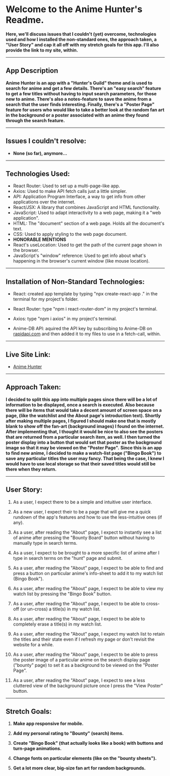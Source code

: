 # Welcome to the Anime Hunter's Readme.
**Here, we'll discuss issues that I couldn't (yet) overcome, technologies used and how I installed the non-standard ones, the approach taken, a "User Story" and cap it all off with my stretch goals for this app. I'll also provide the link to my site, within.**

---

## App Description
**Anime Hunter is an app with a "Hunter's Guild" theme and is used to search for anime and get a few details. There's an "easy search" feature to get a few titles without having to input search parameters, for those new to anime. There's also a notes-feature to save the anime from a search that the user finds interesting. Finally, there's a "Poster Page" feature for users who would like to take a better look at the random fan art in the background or a poster associated with an anime they found through the search feature.**

---

## Issues I couldn't resolve:

- **None (so far), anymore...**

---

## Technologies Used:

- React Router: Used to set up a multi-page-like app.
- Axios: Used to make API fetch calls just a little simpler.
- API: Application Program Interface, a way to get info from other applications over the internet.
- React/JSX: A library that combines JavaScript and HTML functionality.
- JavaScript: Used to adapt interactivity to a web page, making it a "web application".
- HTML: The "document" section of a web page. Holds all the document's text.
- CSS: Used to apply styling to the web page document.
- **HONORABLE MENTIONS**
- React's useLocation: Used to get the path of the current page shown in the browser.
- JavaScript's "window" reference: Used to get info about what's happening in the browser's current window (like mouse location).

---

## Installation of Non-Standard Technologies:

- React: created app template by typing "npx create-react-app ." in the terminal for my project's folder.

- React Router: type "npm i react-router-dom" in my project's terminal.

- Axios: type "npm i axios" in my project's terminal.

- Anime-DB API: aquired the API key by subscribing to Anime-DB on [rapidapi.com](https://rapidapi.com/hub) and then added it to my files to use in a fetch-call, within.

---

## Live Site Link:
- [Anime Hunter](https://animehunterguild.netlify.app/)

---

## Approach Taken:

**I decided to split this app into multiple pages since there will be a lot of information to be displayed, once a search is executed. Also because there will be items that would take a decent amount of screen space on a page, (like the watchlist and the About page's introduction text). Shortly after making multiple pages, I figured I should make one that is mostly blank to show off the fan-art (background images) I found on the internet. After implementing that, I thought it would be nice to also see the posters that are returned from a particular search item, as well. I then turned the poster display into a button that would set that poster as the background image so that it may be viewed on the "Poster Page".**
**Since this is an app to find new anime, I decided to make a watch-list page ("Bingo Book") to save any particular titles the user may fancy. That being the case, I knew I would have to use local storage so that their saved titles would still be there when they return.**

---

## User Story:

1. As a user, I expect there to be a simple and intuitive user interface.

2. As a new user, I expect their to be a page that will give me a quick rundown of the app's features and how to use the less-intuitive ones (if any).

3. As a user, after reading the "About" page, I expect to instantly see a list of anime after pressing the "Bounty Board" button without having to manually type in search terms.

4. As a user, I expect to be brought to a more specific list of anime after I type in search terms on the "hunt" page and submit.

5. As a user, after reading the "About" page, I expect to be able to find and press a button on particular anime's info-sheet to add it to my watch list (Bingo Book").

6. As a user, after reading the "About" page, I expect to be able to view my watch list by pressing the "Bingo Book" button.

7. As a user, after reading the "About" page, I expect to be able to cross-off (or un-cross) a title(s) in my watch list.

8. As a user, after reading the "About" page, I expect to be able to completely erase a title(s) in my watch list.

9. As a user, after reading the "About" page, I expect my watch list to retain the titles and their state even if I refresh my page or don't revisit the website for a while.

10. As a user, after reading the "About" page, I expect to be able to press the poster image of a particular anime on the search display page ("bounty" page) to set it as a background to be viewed on the "Poster Page".

11. As a user, after reading the "About" page, I expect to see a less cluttered view of the background picture once I press the "View Poster" button.

---

## Stretch Goals:

1. **Make app responsive for mobile.**

2. **Add my personal rating to "Bounty" (search) items.**

8. **Create "Bingo Book" (that actually looks like a book) with buttons and turn-page animations.**

10. **Change fonts on particular elements (like on the "bounty sheets").**

11. **Get a lot more clear, big-size fan art for random backgrounds.**
